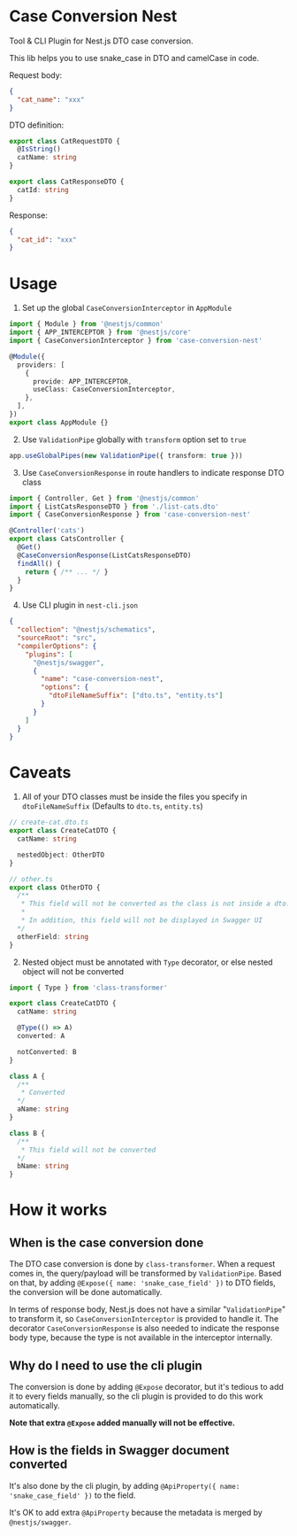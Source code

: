 # Case Conversion Nest

Tool & CLI Plugin for Nest.js DTO case conversion.

This lib helps you to use snake_case in DTO and camelCase in code.

Request body:

```json
{
  "cat_name": "xxx"
}
```

DTO definition:

```typescript
export class CatRequestDTO {
  @IsString()
  catName: string
}

export class CatResponseDTO {
  catId: string
}
```

Response:

```json
{
  "cat_id": "xxx"
}
```

# Usage

1. Set up the global `CaseConversionInterceptor` in `AppModule`

```typescript
import { Module } from '@nestjs/common'
import { APP_INTERCEPTOR } from '@nestjs/core'
import { CaseConversionInterceptor } from 'case-conversion-nest'

@Module({
  providers: [
    {
      provide: APP_INTERCEPTOR,
      useClass: CaseConversionInterceptor,
    },
  ],
})
export class AppModule {}
```

2. Use `ValidationPipe` globally with `transform` option set to `true`

```typescript
app.useGlobalPipes(new ValidationPipe({ transform: true }))
```

3. Use `CaseConversionResponse` in route handlers to indicate response DTO class

```typescript
import { Controller, Get } from '@nestjs/common'
import { ListCatsResponseDTO } from './list-cats.dto'
import { CaseConversionResponse } from 'case-conversion-nest'

@Controller('cats')
export class CatsController {
  @Get()
  @CaseConversionResponse(ListCatsResponseDTO)
  findAll() {
    return { /** ... */ }
  }
}
```

4. Use CLI plugin in `nest-cli.json`

```json
{
  "collection": "@nestjs/schematics",
  "sourceRoot": "src",
  "compilerOptions": {
    "plugins": [
      "@nestjs/swagger",
      {
        "name": "case-conversion-nest",
        "options": {
          "dtoFileNameSuffix": ["dto.ts", "entity.ts"]
        }
      }
    ]
  }
}
```

# Caveats

1. All of your DTO classes must be inside the files you specify in `dtoFileNameSuffix` (Defaults to `dto.ts`, `entity.ts`)

```typescript
// create-cat.dto.ts
export class CreateCatDTO {
  catName: string

  nestedObject: OtherDTO
}

// other.ts
export class OtherDTO {
  /**
   * This field will not be converted as the class is not inside a dto.ts file
   * 
   * In addition, this field will not be displayed in Swagger UI
  */
  otherField: string
}
```

2. Nested object must be annotated with `Type` decorator, or else nested object will not be converted

```typescript
import { Type } from 'class-transformer'

export class CreateCatDTO {
  catName: string

  @Type(() => A)
  converted: A

  notConverted: B
}

class A {
  /**
   * Converted
  */
  aName: string
}

class B {
  /**
   * This field will not be converted
  */
  bName: string
}
```

# How it works

## When is the case conversion done

The DTO case conversion is done by `class-transformer`. When a request comes in, the query/payload will be transformed by `ValidationPipe`. Based on that, by adding `@Expose({ name: 'snake_case_field' })` to DTO fields, the conversion will be done automatically.

In terms of response body, Nest.js does not have a similar "`ValidationPipe`" to transform it, so `CaseConversionInterceptor` is provided to handle it. The decorator `CaseConversionResponse` is also needed to indicate the response body type, because the type is not available in the interceptor internally.

## Why do I need to use the cli plugin

The conversion is done by adding `@Expose` decorator, but it's tedious to add it to every fields manually, so the cli plugin is provided to do this work automatically.

**Note that extra `@Expose` added manually will not be effective.**

## How is the fields in Swagger document converted

It's also done by the cli plugin, by adding `@ApiProperty({ name: 'snake_case_field' })` to the field.

It's OK to add extra `@ApiProperty` because the metadata is merged by `@nestjs/swagger`.
